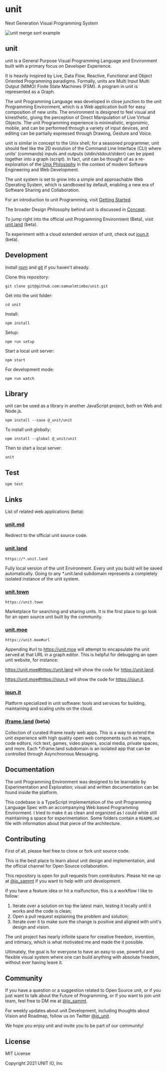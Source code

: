 # unit

Next Generation Visual Programming System

![unit merge sort example](/public/gif/0.gif)

## unit

unit is a General Purpose Visual Programming Language and Environment built with a primary focus on Developer Experience.

It is heavily inspired by Live, Data Flow, Reactive, Functional and Object Oriented Programming paradigms. Formally, units are Multi Input Multi Output (MIMO) Finite State Machines (FSM). A program in unit is represented as a Graph.

The unit Programming Language was developed in close junction to the unit Programming Environment, which is a Web application built for easy composition of new units. The environment is designed to feel visual and kinesthetic, giving the perception of Direct Manipulation of Live Virtual Objects. The unit Programming experience is minimalistic, ergonomic, mobile, and can be performed through a variety of input devices, and editing can be partially expressed through Drawing, Gesture and Voice.

unit is similar in concept to the Unix shell; for a seasoned programmer, unit should feel like the 2D evolution of the Command Line Interface (CLI) where units' (commands) inputs and outputs (stdin/stdout/stderr) can be piped together into a graph (script). In fact, unit can be thought of as a re-exploration of the [Unix Philosophy](https://en.wikipedia.org/wiki/Unix_philosophy) in the context of modern Software Engineering and Web Development.

The unit system is set to grow into a simple and approachable Web Operating System, which is sandboxed by default, enabling a new era of Software Sharing and Collaboration.

For an introduction to unit Programming, visit [Getting Started](src/docs/start/README.md).

The broader Design Philosophy behind unit is discussed in [Concept](src/docs/concept/README.md).

To jump right into the official unit Programming Environment (Beta), visit [unit.land](https://unit.land) (beta).

To experiment with a cloud extended version of unit, check out [ioun.it](https://ioun.it) (beta).

## Development

Install [npm](https://nodejs.org/en/download/) and [git](https://git-scm.com/book/en/v2/Getting-Started-Installing-Git) if you haven't already.

Clone this repository:

```
git clone git@github.com:samuelmtimbo/unit.git
```

Get into the unit folder:

```
cd unit
```

Install:

```
npm install
```

Setup:

```
npm run setup
```

Start a local unit server:

```
npm start
```

For development mode:

```
npm run watch
```

## Library

unit can be used as a library in another JavaScript project, both on Web and Node.js.

```
npm install --save @_unit/unit
```

To install unit globally:

```
npm install --global @_unit/unit
```

Then to start a local server:

```
unit
```

## Test

```
npm test
```

## Links

List of related web applications (beta):

### [unit.md](https://unit.md)

Redirect to the official unit source code.

### [unit.land](https://unit.land)

```
https://*.unit.land
```

Fully local version of the unit Environment. Every unit you build will be saved automatically. Going to any \*.unit.land subdomain represents a completely isolated instance of the unit system.

### [unit.town](https://unit.town)

```
https://unit.town
```

Marketplace for searching and sharing units. It is the first place to go look for an open source unit built by the community.

### [unit.moe](https://unit.moe)

```
https://unit.moe#url
```

Appending #url to https://unit.moe will attempt to encapsulate the unit served at that URL in a graph editor. This is helpful for debugging an open unit website, for instance:

https://unit.moe#https://unit.land will show the code for https://unit.land.

https://unit.moe#https://ioun.it will show the code for https://ioun.it.

### [ioun.it](https://ioun.it)

Platform specialized in unit software: tools and services for building, maintaining and scaling units on the cloud.

### [iframe.land](https://iframe.land) (beta)

Collection of curated iframe ready web apps. This is a way to extend the unit experience with high quality open web components such as maps, code editors, rich text, games, video players, social media, private spaces, and more. Each \*.iframe.land subdomain is an isolated app that can be controlled through Asynchronous Messaging.

## Documentation

The unit Programming Environment was designed to be learnable by Experimentation and Exploration; visual and written documentation can be found inside the platform.

This codebase is a TypeScript implementation of the unit Programming Language Spec with an accompanying Web based Programming Environment. I tried to make it as clean and organized as I could while still maintaining a space for experimentation. Some folders contain a `README.md` file with information about that piece of the architecture.

## Contributing

First of all, please feel free to clone or fork unit source code.

This is the best place to learn about unit design and implementation, and the official channel for Open Source collaboration.

This repository is open for pull requests from contributors. Please hit me up at [@io_sammt](https://twitter.com/io_sammt) if you want to help with unit development.

If you have a feature idea or hit a malfunction, this is a workflow I like to follow:

1. Iterate over a solution on top the latest main, testing it locally until it works and the code is clean;
2. Open a pull request explaining the problem and solution;
3. Iterate over it to make sure the change is positive and aligned with unit's design and vision.

The unit project has nearly infinite space for creative freedom, invention, and intimacy, which is what motivated me and made the it possible.

Ultimately, the goal is for everyone to have an easy to use, powerful and flexible visual system where one can build anything with absolute freedom, without ever having leave it.

## Community

If you have a question or a suggestion related to Open Source unit, or if you just want to talk about the Future of Programming, or if you want to join unit team, feel free to DM me at [@io_sammt](https://twitter.com/io_sammt).

For weekly updates about unit Development, including thoughts about Vision and Roadmap, follow us on Twitter [@io_unit](https://twitter.com/io_unit).

We hope you enjoy unit and invite you to be part of our community!

## License

MIT License

Copyright 2021 UNIT IO, Inc
